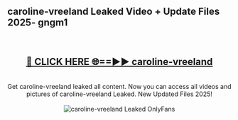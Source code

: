 <h2>caroline-vreeland Leaked Video + Update Files 2025- gngm1</h2>
<br>
<div align="center">
<h2><a href="https://libra.edu.pl?caroline-vreeland" rel="nofollow">🔴 CLICK HERE 🌐==►► caroline-vreeland</a></h2>
<br>
Get caroline-vreeland leaked all content. Now you can access all videos and pictures of caroline-vreeland Leaked. New Updated Files 2025!
<br>
<br>
<a href="https://libra.edu.pl?caroline-vreeland" rel="nofollow" data-target="animated-image.originalLink"><img src="https://i.ibb.co.com/WyWwxjT/player-gif2.gif" alt="caroline-vreeland Leaked OnlyFans" style="max-width: 100%; display: inline-block;" data-target="animated-image.originalImage"></a>
</div>
<br>